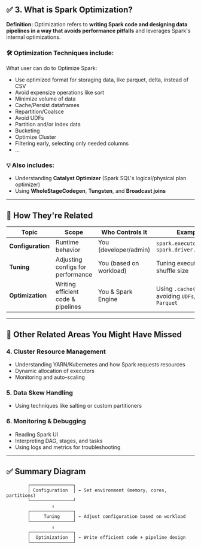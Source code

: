 
## ✅ 3. **What is Spark Optimization?**

**Definition:**
Optimization refers to **writing Spark code and designing data pipelines in a way that avoids performance pitfalls** and leverages Spark's internal optimizations.

### 🛠️ Optimization Techniques include:

What user can do to Optimize Spark:
- Use optimized format for storaging data, like parquet, delta, instead of CSV
- Avoid expensize operations like sort
- Minimize volume of data
- Cache/Persist dataframes
- Repartition/Coalsce
- Avoid UDFs
- Partition and/or index data
- Bucketing
- Optimize Cluster
- Filtering early, selecting only needed columns
- ...


### 💡 Also includes:

* Understanding **Catalyst Optimizer** (Spark SQL's logical/physical plan optimizer)
* Using **WholeStageCodegen**, **Tungsten**, and **Broadcast joins**

---

## 🔁 How They're Related

| Topic             | Scope                              | Who Controls It         | Example                                            |
| ----------------- | ---------------------------------- | ----------------------- | -------------------------------------------------- |
| **Configuration** | Runtime behavior                   | You (developer/admin)   | `spark.executor.memory`, `spark.driver.cores`      |
| **Tuning**        | Adjusting configs for performance  | You (based on workload) | Tuning executor count, shuffle size                |
| **Optimization**  | Writing efficient code & pipelines | You & Spark Engine      | Using `.cache()`, avoiding `UDFs`, using `Parquet` |

---










## 🧩 Other Related Areas You Might Have Missed

### 4. **Cluster Resource Management**

* Understanding YARN/Kubernetes and how Spark requests resources
* Dynamic allocation of executors
* Monitoring and auto-scaling

### 5. **Data Skew Handling**

* Using techniques like salting or custom partitioners

### 6. **Monitoring & Debugging**

* Reading Spark UI
* Interpreting DAG, stages, and tasks
* Using logs and metrics for troubleshooting

---

## ✅ Summary Diagram

```
        ┌────────────────┐
        │ Configuration  │ ← Set environment (memory, cores, partitions)
        └────────────────┘
                 ↓
        ┌────────────────┐
        │     Tuning     │ ← Adjust configuration based on workload
        └────────────────┘
                 ↓
        ┌────────────────┐
        │  Optimization  │ ← Write efficient code + pipeline design
        └────────────────┘
```